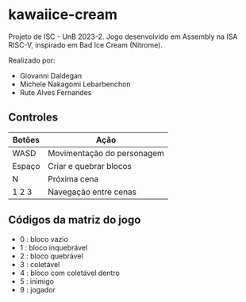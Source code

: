 # kawaiice-cream
Projeto de ISC - UnB 2023-2. Jogo desenvolvido em Assembly na ISA RISC-V, inspirado em Bad Ice Cream (Nitrome).

Realizado por:
- Giovanni Daldegan
- Michele Nakagomi Lebarbenchon
- Rute Alves Fernandes


## Controles
| Botões | Ação |
| ------ | ---- |
| WASD   | Movimentação do personagem |
| Espaço | Criar e quebrar blocos |
| N      | Próxima cena |
| 1 2 3  | Navegação entre cenas |


## Códigos da matriz do jogo
- 0 : bloco vazio
- 1 : bloco inquebrável
- 2 : bloco quebrável
- 3 : coletável
- 4 : bloco com coletável dentro
- 5 : inimigo
- 9 : jogador
